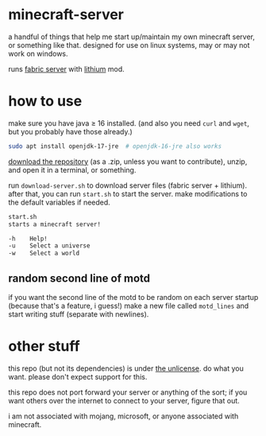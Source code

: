 # minecraft-server

a handful of things that help me start up/maintain my own minecraft server, or something like that. designed for use on linux systems, may or may not work on windows.

runs [fabric server](https://fabricmc.net/) with [lithium](https://github.com/CaffeineMC/lithium-fabric) mod.

# how to use

make sure you have java ≥ 16 installed. (and also you need `curl` and `wget`, but you probably have those already.)

```bash
sudo apt install openjdk-17-jre  # openjdk-16-jre also works
```

[download the repository](https://github.com/12beesinatrenchcoat/minecraft-server/archive/refs/heads/master.zip) (as a .zip, unless you want to contribute), unzip, and open it in a terminal, or something.

run `download-server.sh` to download server files (fabric server + lithium). after that, you can run `start.sh` to start the server. make modifications to the default variables if needed.

```bash
start.sh
starts a minecraft server!

-h    Help!
-u    Select a universe
-w    Select a world
```

## random second line of motd

if you want the second line of the motd to be random on each server startup (because that's a feature, i guess!) make a new file called `motd_lines` and start writing stuff (separate with newlines).

# other stuff

this repo (but not its dependencies) is under [the unlicense](./LICENSE.txt). do what you want. please don't expect support for this.

this repo does not port forward your server or anything of the sort; if you want others over the internet to connect to your server, figure that out.

i am not associated with mojang, microsoft, or anyone associated with minecraft. 

